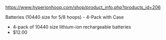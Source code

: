 https://www.hyperionhoop.com/shop/product_info.php?products_id=206

Batteries (10440 size for 5/8 hoops) - 4-Pack with Case
- 4-pack of 10440 size lithium-ion rechargeable batteries
- $12.00